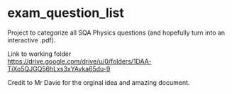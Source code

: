 # exam_question_list

Project to categorize all SQA Physics questions (and hopefully turn into an interactive .pdf).

Link to working folder</br>
https://drive.google.com/drive/u/0/folders/1DAA-TiXo5QJGQ56hLxs3xYAvka65du-9

Credit to Mr Davie for the orginal idea and amazing document.
